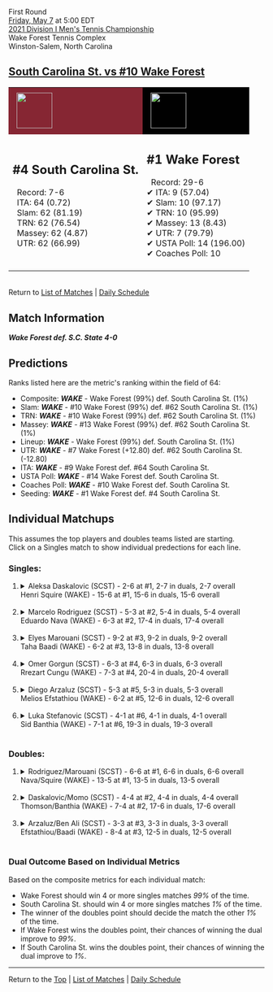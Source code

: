 First Round[](#top)<a name="top"></a>  
[Friday, May 7](../../schedule/05-07.md) at 5:00 EDT  
[2021 Division I Men's Tennis Championship](../index.md)  
Wake Forest Tennis Complex  
Winston-Salem, North Carolina  
## [South Carolina St. vs #10 Wake Forest](https://www.ncaa.com/game/5833397)  

<table><tr style="background-color: #d9d9d9 !important"><td style="background-color: #862633 !important"><img src="https://www.ncaa.com/sites/default/files/images/logos/schools/s/south-carolina-st.70.png" width="70" height="70" style="padding: 8px;" /></td><td style="background-color: #010101 !important"><img src="https://www.ncaa.com/sites/default/files/images/logos/schools/w/wake-forest.70.png" width="70" height="70" style="padding: 8px;" /></td></tr><tr>
<td>  

<h2>#4 South Carolina St.</h2>  
&nbsp; Record: 7-6<br>  
&nbsp; ITA: 64 (0.72)<br>  
&nbsp; Slam: 62 (81.19)<br>  
&nbsp; TRN: 62 (76.54)<br>  
&nbsp; Massey: 62 (4.87)<br>  
&nbsp; UTR: 62 (66.99)<br>  
<br>  

</td>
<td>  

<h2>#1 Wake Forest</h2>  
&nbsp; Record: 29-6<br>  
&#10004; ITA: 9 (57.04)<br>  
&#10004; Slam: 10 (97.17)<br>  
&#10004; TRN: 10 (95.99)<br>  
&#10004; Massey: 13 (8.43)<br>  
&#10004; UTR: 7 (79.79)<br>  
&#10004; USTA Poll: 14 (196.00)<br>  
&#10004; Coaches Poll: 10<br>  
<br>  

</td>
</tr></table>  


<br>Return to [List of Matches](../index.md) &#124; [Daily Schedule](../../schedule/05-07.md)

## Match Information  
***Wake Forest def. S.C. State 4-0***  

## Predictions  

Ranks listed here are the metric's ranking within the field of 64:  
- Composite: ***WAKE*** - Wake Forest (99%) def. South Carolina St. (1%)  
- Slam: ***WAKE*** - #10 Wake Forest (99%) def. #62 South Carolina St. (1%)  
- TRN: ***WAKE*** - #10 Wake Forest (99%) def. #62 South Carolina St. (1%)  
- Massey: ***WAKE*** - #13 Wake Forest (99%) def. #62 South Carolina St. (1%)  
- Lineup: ***WAKE*** - Wake Forest (99%) def. South Carolina St. (1%)  
- UTR: ***WAKE*** - #7 Wake Forest (+12.80) def. #62 South Carolina St. (-12.80)  
- ITA: ***WAKE*** - #9 Wake Forest def. #64 South Carolina St.  
- USTA Poll: ***WAKE*** - #14 Wake Forest def. South Carolina St.  
- Coaches Poll: ***WAKE*** - #10 Wake Forest def. South Carolina St.  
- Seeding: ***WAKE*** - #1 Wake Forest def. #4 South Carolina St.  

## Individual Matchups  
This assumes the top players and doubles teams listed are starting.  
Click on a Singles match to show individual predections for each line.  

### Singles:  

<ol>
<li><details>
<summary markdown="span">Aleksa Daskalovic (SCST) - 2-6 at #1, 2-7 in duals, 2-7 overall<br>Henri Squire (WAKE) - 15-6 at #1, 15-6 in duals, 15-6 overall</summary>
<h4>Predictions</h4><ul>
<li>Composite: <b><i>WAKE</i></b> - Squire (74%) def. Daskalovic (26%)</li>  
<li>Slam: <b><i>WAKE</i></b> - Squire (99%) def. Daskalovic (1%)</li>  
<li>TRN: <b><i>WAKE</i></b> - Squire (99%) def. Daskalovic (1%)</li>  
<li>Massey: <b><i>SCST</i></b> - Daskalovic (99%) def. Squire (1%)</li>  
<li>UTR: <b><i>WAKE</i></b> - Squire (99%) def. Daskalovic (1%)</li>  
<li>ITA: <b><i>WAKE</i></b> - Squire (38.10) def. Daskalovic (0.00)</li>  
</ul>
</details>&nbsp;</li>
<li><details>
<summary markdown="span">Marcelo Rodriguez (SCST) - 5-3 at #2, 5-4 in duals, 5-4 overall<br>Eduardo Nava (WAKE) - 6-3 at #2, 17-4 in duals, 17-4 overall</summary>
<h4>Predictions</h4><ul>
<li>Composite: <b><i>WAKE</i></b> - Nava (98%) def. Rodriguez (2%)</li>  
<li>Slam: <b><i>WAKE</i></b> - Nava (99%) def. Rodriguez (1%)</li>  
<li>TRN: <b><i>WAKE</i></b> - Nava (99%) def. Rodriguez (1%)</li>  
<li>Massey: <b><i>WAKE</i></b> - Nava (99%) def. Rodriguez (1%)</li>  
<li>UTR: <b><i>WAKE</i></b> - Nava (97%) def. Rodriguez (3%)</li>  
<li>ITA: <b><i>SCST</i></b> - # Rodriguez def. Nava (19.97)</li>  
</ul>
</details>&nbsp;</li>
<li><details>
<summary markdown="span">Elyes Marouani (SCST) - 9-2 at #3, 9-2 in duals, 9-2 overall<br>Taha Baadi (WAKE) - 6-2 at #3, 13-8 in duals, 13-8 overall</summary>
<h4>Predictions</h4><ul>
<li>Composite: <b><i>WAKE</i></b> - Baadi (94%) def. Marouani (6%)</li>  
<li>Slam: <b><i>WAKE</i></b> - Baadi (97%) def. Marouani (3%)</li>  
<li>TRN: <b><i>WAKE</i></b> - Baadi (97%) def. Marouani (3%)</li>  
<li>Massey: <b><i>WAKE</i></b> - Baadi (88%) def. Marouani (12%)</li>  
<li>UTR: <b><i>WAKE</i></b> - Baadi (92%) def. Marouani (8%)</li>  
<li>ITA: <b><i>WAKE</i></b> - Baadi (6.71) def. Marouani (1.53)</li>  
</ul>
</details>&nbsp;</li>
<li><details>
<summary markdown="span">Omer Gorgun (SCST) - 6-3 at #4, 6-3 in duals, 6-3 overall<br>Rrezart Cungu (WAKE) - 7-3 at #4, 20-4 in duals, 20-4 overall</summary>
<h4>Predictions</h4><ul>
<li>Composite: <b><i>WAKE</i></b> - Cungu (99%) def. Gorgun (1%)</li>  
<li>Slam: <b><i>WAKE</i></b> - Cungu (99%) def. Gorgun (1%)</li>  
<li>TRN: <b><i>WAKE</i></b> - Cungu (99%) def. Gorgun (1%)</li>  
<li>Massey: <b><i>WAKE</i></b> - Cungu (99%) def. Gorgun (1%)</li>  
<li>UTR: <b><i>WAKE</i></b> - Cungu (98%) def. Gorgun (2%)</li>  
<li>ITA: <b><i>SCST</i></b> - # Gorgun def. Cungu (3.35)</li>  
</ul>
</details>&nbsp;</li>
<li><details>
<summary markdown="span">Diego Arzaluz (SCST) - 5-3 at #5, 5-3 in duals, 5-3 overall<br>Melios Efstathiou (WAKE) - 6-2 at #5, 12-6 in duals, 12-6 overall</summary>
<h4>Predictions</h4><ul>
<li>Composite: <b><i>WAKE</i></b> - Efstathiou (98%) def. Arzaluz (2%)</li>  
<li>Slam: <b><i>WAKE</i></b> - Efstathiou (99%) def. Arzaluz (1%)</li>  
<li>TRN: <b><i>WAKE</i></b> - Efstathiou (99%) def. Arzaluz (1%)</li>  
<li>Massey: <b><i>WAKE</i></b> - Efstathiou (97%) def. Arzaluz (3%)</li>  
<li>UTR: <b><i>WAKE</i></b> - Efstathiou (98%) def. Arzaluz (2%)</li>  
<li>ITA: <b><i>SCST</i></b> - # Arzaluz def. Efstathiou (2.09)</li>  
</ul>
</details>&nbsp;</li>
<li><details>
<summary markdown="span">Luka Stefanovic (SCST) - 4-1 at #6, 4-1 in duals, 4-1 overall<br>Sid Banthia (WAKE) - 7-1 at #6, 19-3 in duals, 19-3 overall</summary>
<h4>Predictions</h4><ul>
<li>Composite: <b><i>WAKE</i></b> - Banthia (74%) def. Stefanovic (26%)</li>  
<li>Slam: <b><i>WAKE</i></b> - Banthia (99%) def. Stefanovic (1%)</li>  
<li>TRN: <b><i>WAKE</i></b> - Banthia (99%) def. Stefanovic (1%)</li>  
<li>Massey: <b><i>SCST</i></b> - # Stefanovic (99%) def. Banthia (1%)</li>  
<li>UTR: <b><i>WAKE</i></b> - Banthia (98%) def. Stefanovic (2%)</li>  
<li>ITA: <b><i>SCST</i></b> - # Stefanovic def. Banthia (2.98)</li>  
</ul>
</details>&nbsp;</li>
</ol>

### Doubles:  

<ol>
<li><details>
<summary markdown="span">Rodriguez/Marouani (SCST) - 6-6 at #1, 6-6 in duals, 6-6 overall<br>Nava/Squire (WAKE) - 13-5 at #1, 13-5 in duals, 13-5 overall</summary>
<br>Sorry, we don't have any metrics for this match
</details>&nbsp;</li>
<li><details>
<summary markdown="span">Daskalovic/Momo (SCST) - 4-4 at #2, 4-4 in duals, 4-4 overall<br>Thomson/Banthia (WAKE) - 7-4 at #2, 17-6 in duals, 17-6 overall</summary>
<br>Sorry, we don't have any metrics for this match
</details>&nbsp;</li>
<li><details>
<summary markdown="span">Arzaluz/Ben Ali (SCST) - 3-3 at #3, 3-3 in duals, 3-3 overall<br>Efstathiou/Baadi (WAKE) - 8-4 at #3, 12-5 in duals, 12-5 overall</summary>
<br>Sorry, we don't have any metrics for this match
</details>&nbsp;</li>
</ol>

### Dual Outcome Based on Individual Metrics  
  
Based on the composite metrics for each individual match:  
- Wake Forest should win 4 or more singles matches *99%* of the time.  
- South Carolina St. should win 4 or more singles matches *1%* of the time.  
- The winner of the doubles point should decide the match the other *1%* of the time.  
- If Wake Forest wins the doubles point, their chances of winning the dual improve to *99%*.  
- If South Carolina St. wins the doubles point, their chances of winning the dual improve to *1%*.  
  
------

Return to the [Top](#top) &#124; [List of Matches](../index.md) &#124; [Daily Schedule](../../schedule/05-07.md)  
